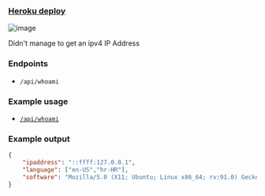 
### [Heroku deploy](https://fcc-headerparser-xd.herokuapp.com/)

![image](https://user-images.githubusercontent.com/46557266/132127623-0549e5d6-f69a-4795-ae76-24c2c25c670d.png)

Didn't manage to get an ipv4 IP Address 

### Endpoints

- `/api/whoami` 

### Example usage
- [`/api/whoami`](https://fcc-headerparser-xd.herokuapp.com/api/whoami)

### Example output
```json
{
    "ipaddress": "::ffff:127.0.0.1",
    "language": ["en-US","hr-HR"],
    "software": "Mozilla/5.0 (X11; Ubuntu; Linux x86_64; rv:91.0) Gecko/20100101 Firefox/91.0"
}
```
